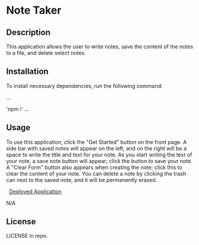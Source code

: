 # Note Taker

## Description

This application allows the user to write notes, save the content of the notes to a file, and delete select notes.

## Installation

To install necessary dependencies, run the following command:

...

'npm i'
...

## Usage

To use this application, click the "Get Started" button on the front page. A side bar with saved notes will appear on the left, and on the right will be a space to write the title and text for your note. As you start writing the text of your note, a save note button will appear; click the button to save your note. A "Clear Form" button also appears when creating the note; click this to clear the content of your note. You can delete a note by clicking the trash can next to the saved note, and it will be permanently erased.

![]()
![]()
[Deployed Application]()

N/A

## License

LICENSE in repo.

